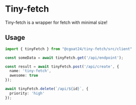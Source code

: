 # Tiny-fetch
Tiny-fetch is a wrapper for fetch with minimal size!

## Usage
```typescript
import { tinyFetch } from "@cgoat24/tiny-fetch/src/client"

const someData = await tinyFetch.get('/api/endpoint');

const result = await tinyFetch.post('/api/create', {
  name: 'tiny-fetch',
  awesome: true
});

await tinyFetch.delete(`/api/${id}`, {
  priority: 'high'
});
```
